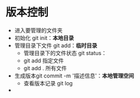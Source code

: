 # 版本控制

- 进入要管理的文件夹
- 初始化 git init：**本地目录**
- 管理目录下文件 git add：**临时目录**
  - 管理目录下的文件状态 git status：
  - git add 指定文件
  - git add . 所有文件
- 生成版本git commit -m '描述信息'：**本地管理空间**
  - 查看版本记录 git log
- 
